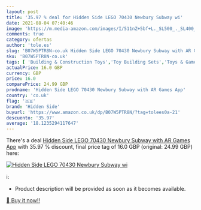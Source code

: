 ```yaml
---
layout: post
title: '35.97 % deal for Hidden Side LEGO 70430 Newbury Subway wi'
date: 2021-08-04 07:40:46
image: 'https://m.media-amazon.com/images/I/511nZ+5bf+L._SL500_._SL400_.jpg'
comments: true
category: ofertas
author: 'tole.es'
slug: 'B07W5PTR8N-co.uk Hidden Side LEGO 70430 Newbury Subway with AR Games App'
sku: 'B07W5PTR8N-co.uk'
tags: [ 'Building & Construction Toys','Toy Building Sets','Toys & Games','Toys Store','hidden side','lego', ]
actualPrice: 16.0 GBP
currency: GBP
price: 16.0
comparePrice: 24.99 GBP
prodname: 'Hidden Side LEGO 70430 Newbury Subway with AR Games App'
country: 'co.uk'
flag: '🇬🇧'
brand: 'Hidden Side'
buyurl: 'https://www.amazon.co.uk/dp/B07W5PTR8N/?tag=tolees0a-21'
descuento: '35.97'
average: '18.1235294117647'
---
```


There's a deal [Hidden Side LEGO 70430 Newbury Subway with AR Games App](https://www.amazon.co.uk/dp/B07W5PTR8N/?tag=tolees0a-21)  with  35.97 % discount, final price tag of  16.0 GBP (original: 24.99 GBP) here:

[![Hidden Side LEGO 70430 Newbury Subway wi](https://m.media-amazon.com/images/I/511nZ+5bf+L._SL500_._SL400_.jpg)](https://www.amazon.co.uk/dp/B07W5PTR8N/?tag=tolees0a-21)

ℹ️:

- Product description will be provided as soon as it becomes available.

[🛒 Buy it now!!](https://www.amazon.co.uk/dp/B07W5PTR8N/?tag=tolees0a-21)
